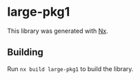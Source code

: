 # large-pkg1

This library was generated with [Nx](https://nx.dev).

## Building

Run `nx build large-pkg1` to build the library.
